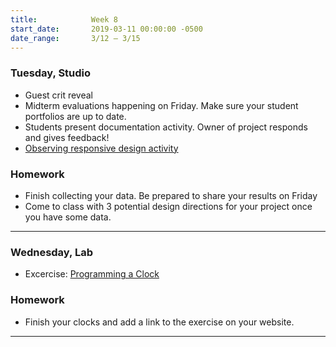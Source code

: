 ```yaml
---
title:            Week 8
start_date:       2019-03-11 00:00:00 -0500
date_range:       3/12 – 3/15
---
```


### Tuesday, Studio

- Guest crit reveal
- Midterm evaluations happening on Friday. Make sure your student portfolios are up to date.
- Students present documentation activity. Owner of project responds and gives feedback!
- [Observing responsive design activity](https://paper.dropbox.com/doc/Observing-Responsive-Design--AZI7UNbdW2IY_q46dsc9pd9TAQ-gyfr4VVgdul9UIaVSC36M)

### Homework
- Finish collecting your data. Be prepared to share your results on Friday
- Come to class with 3 potential design directions for your project once you have some data.

---

### Wednesday, Lab

- Excercise: [Programming a Clock](https://paper.dropbox.com/doc/Programming-a-Clock--AZPw18vxw2heiGWGz5HWUp8eAg-qvlDAfN72TFhEdsJkBBBH)

### Homework

- Finish your clocks and add a link to the exercise on your website.

---
